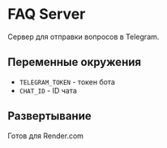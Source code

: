 # FAQ Server

Сервер для отправки вопросов в Telegram.

## Переменные окружения
- `TELEGRAM_TOKEN` - токен бота
- `CHAT_ID` - ID чата

## Развертывание
Готов для Render.com 
